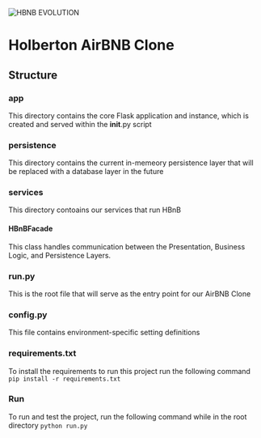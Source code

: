 ![HBNB EVOLUTION](https://github.com/user-attachments/assets/545e0e09-1e67-4b6f-8d46-f02e7a217e61)

# Holberton AirBNB Clone

## Structure

### app
This directory contains the core Flask application and instance, which is created and served within the __init__.py script

### persistence
This directory contains the current in-memeory persistence layer that will be replaced with a database layer in the future

### services
This directory contoains our services that run HBnB
#### HBnBFacade
This class handles communication between the Presentation, Business Logic, and Persistence Layers.

### run.py
This is the root file that will serve as the entry point for our AirBNB Clone

### config.py
This file contains environment-specific setting definitions

### requirements.txt
To install the requirements to run this project run the following command
`pip install -r requirements.txt`

### Run
To run and test the project, run the following command while in the root directory
`python run.py`
